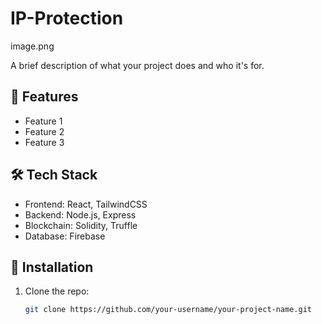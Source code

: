# IP-Protection

image.png

A brief description of what your project does and who it's for.

## 🚀 Features

- Feature 1
- Feature 2
- Feature 3

## 🛠️ Tech Stack

- Frontend: React, TailwindCSS
- Backend: Node.js, Express
- Blockchain: Solidity, Truffle
- Database: Firebase

## 🧪 Installation

1. Clone the repo:
   ```bash
   git clone https://github.com/your-username/your-project-name.git
